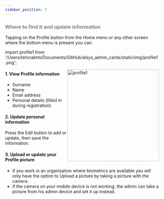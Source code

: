```yaml
---
sidebar_position: 3
---
```




### <font color="gray">Where to find it and update information</font>

Tapping on the Profile button from the Home menu or any other screen where the bottom menu is present you can:

import profile1 from '/Users/tehciaktm/Documents/GitHub/alsys_admin_cards/static/img/profile1.png';

<img align="right" src={profile1} alt="profile1" width="300"/>

#### 1. View Profile information
- Surname
- Name
- Email address
- Personal details (filled in during registration)

#### 2. Update personal information
Press the Edit button to add or update, then save the information.

#### 3. Upload or update your Profile picture

* if you work in an organisation where biometrics are available you will only have the option to Upload a picture by taking a picture with the camera
* if the camera on your mobile device is not working, the admin can take a picture from his admin device and set it up instead.
